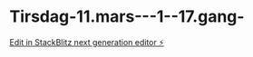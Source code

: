 # Tirsdag-11.mars---1--17.gang-

[Edit in StackBlitz next generation editor ⚡️](https://stackblitz.com/~/github.com/Claudia2305/Tirsdag-11.mars---1--17.gang-)